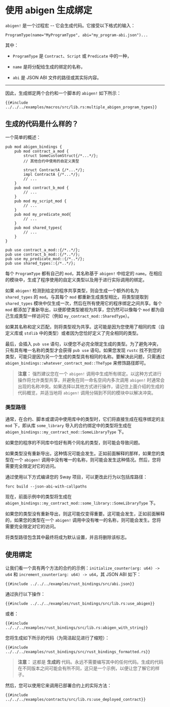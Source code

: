 # 使用 abigen 生成绑定

<!-- 本部分应解释 abigen 的目的 -->
<!-- abigen:example:start -->

`abigen!` 是一个过程宏 -- 它会生成代码。它接受以下格式的输入：

```text
ProgramType(name="MyProgramType", abi="my_program-abi.json")...
```

其中：

- `ProgramType` 是 `Contract`、`Script` 或 `Predicate` 中的一种，

- `name` 是将分配给生成的绑定的名称，

- `abi` 是 JSON ABI 文件的路径或其实际内容。
<!-- abigen:example:end -->

---

因此，生成绑定两个合约和一个脚本的 `abigen!` 如下所示：

```rust,ignore
{{#include ../../../examples/macros/src/lib.rs:multiple_abigen_program_types}}
```

## 生成的代码是什么样的？

一个简单的概述：

```rust,ignore
pub mod abigen_bindings {
    pub mod contract_a_mod {
        struct SomeCustomStruct{/*...*/};
        // 其他合约中使用的自定义类型

        struct ContractA {/*...*/};
        impl ContractA {/*...*/};
        // ...
    }
    pub mod contract_b_mod {
        // ...
    }
    pub mod my_script_mod {
        // ...
    }
    pub mod my_predicate_mod{
        // ...
    }
    pub mod shared_types{
        // ...
    }
}

pub use contract_a_mod::{/*..*/};
pub use contract_b_mod::{/*..*/};
pub use my_predicate_mod::{/*..*/};
pub use shared_types::{/*..*/};
```

每个 `ProgramType` 都有自己的 `mod`，其名称基于 `abigen!` 中给定的 `name`。在相应的模块中，生成了程序使用的自定义类型以及用于进行实际调用的绑定。

如果 `abigen!` 检测到给定的程序共享类型，则会生成一个额外的名为 `shared_types` 的 `mod`。与其每个 `mod` 都重新生成类型相比，将类型提取到 `shared_types` 模块中仅生成一次，然后在所有使用它的程序绑定之间共享。每个 `mod` 都添加了重新导出，以便即使类型被视为共享，您仍然可以像每个 `mod` 都为自己生成类型一样访问它（例如 `my_contract_mod::SharedType`）。

如果其名称和定义匹配，则将类型视为共享。这可能是因为您使用了相同的库（自定义库或 `stdlib` 中的类型）或者因为您恰好定义了完全相同的类型。

最后，会插入 `pub use` 语句，以便您不必完全限定生成的类型。为了避免冲突，只有具有唯一名称的类型才会获得 `pub use` 语句。如果您发现 `rustc` 找不到您的类型，可能只是因为另一个生成的类型具有相同的名称。要解决此问题，只需通过 `abigen_bindings::whatever_contract_mod::TheType` 来修饰路径即可。

> **注意：**
> 强烈建议您在一个 `abigen!` 调用中生成所有绑定。以这种方式进行操作将允许类型共享，并避免在同一命名空间内多次调用 `abigen!` 时通常会出现的名称冲突。如果选择以其他方式进行操作，请记住上面介绍的生成的代码概览，并适当地将 `abigen!` 调用分隔到不同的模块中以解决冲突。

### 类型路径

通常，在合约、脚本或谓词中使用库中的类型时，它们将直接生成在程序绑定的主 `mod` 下，即从库 `some_library` 导入的合约绑定中的类型将生成在 `abigen_bindings::my_contract_mod::SomeLibraryType` 下。

如果您的程序的不同库中恰好有两个同名的类型，则可能会导致问题。

如果类型没有重新导出，这种情况可能会发生。正如前面解释的那样，如果您的类型在一个 `abigen!` 调用中没有唯一的名称，则可能会发生这种情况。然后，您将需要完全限定对它的访问。

通过使用以下方式编译您的 Sway 项目，可以更改此行为以包括库路径：

```shell
forc build --json-abi-with-callpaths
```

现在，前面示例中的类型将生成在 `abigen_bindings::my_contract_mod::some_library::SomeLibraryType` 下。

如果您的类型没有重新导出，则这可能仅变得重要。这可能会发生，正如前面解释的，如果您的类型在一个 `abigen!` 调用中没有唯一的名称，则可能会发生。您将需要完全限定对它的访问。

将类型路径包含其中最终将成为默认设置，并且将删除该标志。

## 使用绑定

让我们看一个具有两个方法的合约的示例：`initialize_counter(arg: u64) -> u64` 和 `increment_counter(arg: u64) -> u64`，其 JSON ABI 如下：

```json,ignore
{{#include ../../../examples/rust_bindings/src/abi.json}}
```

通过执行以下操作：

```rust,ignore
{{#include ../../../examples/rust_bindings/src/lib.rs:use_abigen}}
```

或者：

```rust,ignore
{{#include ../../../examples/rust_bindings/src/lib.rs:abigen_with_string}}
```

您将生成如下所示的代码（为简洁起见进行了缩短）：

```rust,ignore
{{#include ../../../examples/rust_bindings/src/rust_bindings_formatted.rs}}
```

> **注意：** 这都是 **生成的** 代码。永远不需要编写其中的任何代码。生成的代码在不同版本之间可能会有所不同，这只是一个示例，以便让您了解它的样子。

然后，您可以使用它来调用已部署合约上的实际方法：

```rust,ignore
{{#include ../../../examples/contracts/src/lib.rs:use_deployed_contract}}
```
